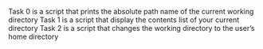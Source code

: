 Task 0 is a script that prints the absolute path name of the current working directory
Task 1 is a script that display the contents list of your current directory
Task 2 is a script that changes the working directory to the user’s home directory
